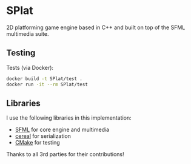 # SPlat

2D platforming game engine based in C++ and built on top of the SFML multimedia suite.

## Testing

Tests (via Docker):

```bash
docker build -t SPlat/test .
docker run -it --rm SPlat/test
```

## Libraries

I use the following libraries in this implementation:
* [SFML](https://www.sfml-dev.org/) for core engine and multimedia
* [cereal](https://uscilab.github.io/cereal/index.html) for serialization
* [CMake](https://cmake.org) for testing

Thanks to all 3rd parties for their contributions!
